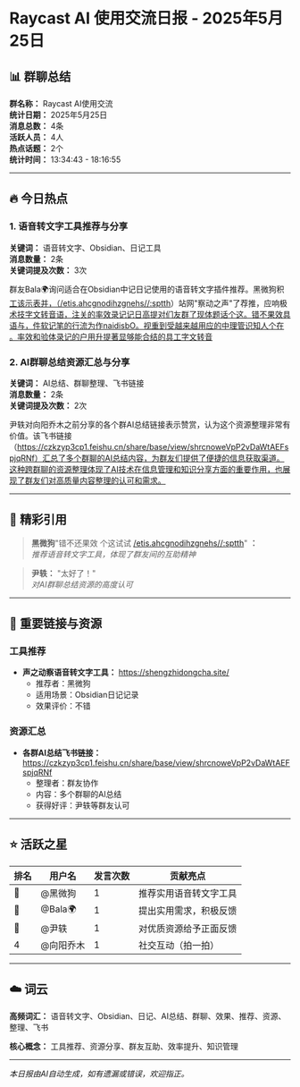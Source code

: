 # Raycast AI 使用交流日报 - 2025年5月25日

## 📊 群聊总结

**群名称：** Raycast AI使用交流  
**统计日期：** 2025年5月25日  
**消息总数：** 4条  
**活跃人员：** 4人  
**热点话题：** 2个  
**统计时间：** 13:34:43 - 18:16:55  

---

## 🔥 今日热点

### 1. 语音转文字工具推荐与分享

**关键词：** 语音转文字、Obsidian、日记工具  
**消息数量：** 2条  
**关键词提及次数：** 3次  

群友Bala🌍询问适合在Obsidian中记日记使用的语音转文字插件推荐。黑微狗‮‮积极响应，推荐了"声之动察"网站（https://shengzhidongcha.site/），并表示该工具效果不错。这个话题体现了群友们对提高日记记录效率的关注，语音转文字技术在个人知识管理中的应用越来越受到重视。Obsidian作为流行的笔记软件，与语音转文字工具的结合能够显著提升用户的记录体验和效率。

### 2. AI群聊总结资源汇总与分享

**关键词：** AI总结、群聊整理、飞书链接  
**消息数量：** 2条  
**关键词提及次数：** 2次  

尹轶对向阳乔木之前分享的各个群AI总结链接表示赞赏，认为这个资源整理非常有价值。该飞书链接（https://czkzyp3cp1.feishu.cn/share/base/view/shrcnoweVpP2vDaWtAEFspjqRNf）汇总了多个群聊的AI总结内容，为群友们提供了便捷的信息获取渠道。这种跨群聊的资源整理体现了AI技术在信息管理和知识分享方面的重要作用，也展现了群友们对高质量内容整理的认可和需求。

---

## 💬 精彩引用

> **黑微狗‮‮：** "https://shengzhidongcha.site/ 试试这个 效果还不错"  
> *推荐语音转文字工具，体现了群友间的互助精神*

> **尹轶：** "太好了！"  
> *对AI群聊总结资源的高度认可*

---

## 🔗 重要链接与资源

### 工具推荐
- **声之动察语音转文字工具：** https://shengzhidongcha.site/
  - 推荐者：黑微狗‮‮
  - 适用场景：Obsidian日记记录
  - 效果评价：不错

### 资源汇总
- **各群AI总结飞书链接：** https://czkzyp3cp1.feishu.cn/share/base/view/shrcnoweVpP2vDaWtAEFspjqRNf
  - 整理者：群友协作
  - 内容：多个群聊的AI总结
  - 获得好评：尹轶等群友认可

---

## ⭐ 活跃之星

| 排名 | 用户名 | 发言次数 | 贡献亮点 |
|------|--------|----------|----------|
| 🥇 | @黑微狗‮‮ | 1 | 推荐实用语音转文字工具 |
| 🥈 | @Bala🌍 | 1 | 提出实用需求，积极反馈 |
| 🥉 | @尹轶 | 1 | 对优质资源给予正面反馈 |
| 4 | @向阳乔木 | 1 | 社交互动（拍一拍） |

---

## ☁️ 词云

**高频词汇：** 语音转文字、Obsidian、日记、AI总结、群聊、效果、推荐、资源、整理、飞书

**核心概念：** 工具推荐、资源分享、群友互助、效率提升、知识管理

---

*本日报由AI自动生成，如有遗漏或错误，欢迎指正。*